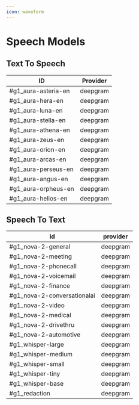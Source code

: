 ```yaml
---
icon: waveform
---
```


# Speech Models

## Text To Speech

| ID                   | Provider |
| -------------------- | -------- |
| #g1\_aura-asteria-en | deepgram |
| #g1\_aura-hera-en    | deepgram |
| #g1\_aura-luna-en    | deepgram |
| #g1\_aura-stella-en  | deepgram |
| #g1\_aura-athena-en  | deepgram |
| #g1\_aura-zeus-en    | deepgram |
| #g1\_aura-orion-en   | deepgram |
| #g1\_aura-arcas-en   | deepgram |
| #g1\_aura-perseus-en | deepgram |
| #g1\_aura-angus-en   | deepgram |
| #g1\_aura-orpheus-en | deepgram |
| #g1\_aura-helios-en  | deepgram |

## Speech To Text

| id                           | provider |
| ---------------------------- | -------- |
| #g1\_nova-2-general          | deepgram |
| #g1\_nova-2-meeting          | deepgram |
| #g1\_nova-2-phonecall        | deepgram |
| #g1\_nova-2-voicemail        | deepgram |
| #g1\_nova-2-finance          | deepgram |
| #g1\_nova-2-conversationalai | deepgram |
| #g1\_nova-2-video            | deepgram |
| #g1\_nova-2-medical          | deepgram |
| #g1\_nova-2-drivethru        | deepgram |
| #g1\_nova-2-automotive       | deepgram |
| #g1\_whisper-large           | deepgram |
| #g1\_whisper-medium          | deepgram |
| #g1\_whisper-small           | deepgram |
| #g1\_whisper-tiny            | deepgram |
| #g1\_whisper-base            | deepgram |
| #g1\_redaction               | deepgram |
